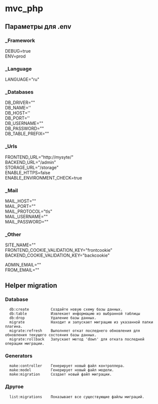 # mvc_php

## Параметры для .env

### _Framework
DEBUG=true  
ENV=prod  

### _Language
LANGUAGE="ru"  

### _Databases
DB_DRIVER=""  
DB_NAME=''  
DB_HOST=''  
DB_PORT=''  
DB_USERNAME=""  
DB_PASSWORD=""  
DB_TABLE_PREFIX=""  

### _Urls
FRONTEND_URL="http://mysyte/"  
BACKEND_URL="/admin"  
STORAGE_URL="/storage"  
ENABLE_HTTPS=false  
ENABLE_ENVIRONMENT_CHECK=true  

### _Mail
MAIL_HOST=""  
MAIL_PORT=""  
MAIL_PROTOCOL="tls"  
MAIL_USERNAME=""  
MAIL_PASSWORD=""  

### _Other
SITE_NAME=""  
FRONTEND_COOKIE_VALIDATION_KEY="frontcookie"  
BACKEND_COOKIE_VALIDATION_KEY="backcookie"  

ADMIN_EMAIL=""  
FROM_EMAIL=""  


## Helper migration

### Database  
      db:create          Создайте новую схему базы данных.  
      db:table           Извлекает информацию из выбранной таблицы  
      db:drop            Удаление базы данных.  
      migrate            Находит и запускает миграцию из указанной папки плагина.  
      migrate:refresh    Выполняет откат последнего обновления для обновления текущего состояния базы данных.  
      migrate:rollback   Запускает метод 'down' для отката последней операции миграции.  

### Generators  
      make:controller    Генерирует новый файл контроллера.  
      make:model         Генерирует новый файл модели.  
      make:migration     Создает новый файл миграции.   
      
### Другое  
      list:migrations    Показывает все существующие файлы миграций.  
